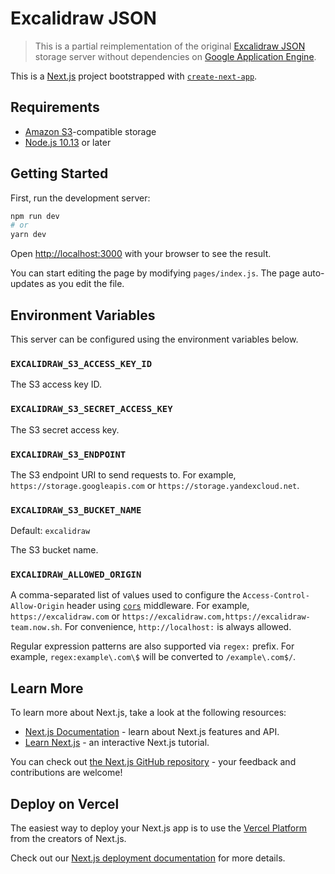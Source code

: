 # Excalidraw JSON

> This is a partial reimplementation of the original [Excalidraw JSON](https://github.com/excalidraw/excalidraw-json) storage server without dependencies on [Google Application Engine](https://cloud.google.com/appengine).

This is a [Next.js](https://nextjs.org/) project bootstrapped with [`create-next-app`](https://github.com/vercel/next.js/tree/canary/packages/create-next-app).

## Requirements

- [Amazon S3](https://aws.amazon.com/s3/)-compatible storage
- [Node.js 10.13](https://nodejs.org/) or later

## Getting Started

First, run the development server:

```bash
npm run dev
# or
yarn dev
```

Open [http://localhost:3000](http://localhost:3000) with your browser to see the result.

You can start editing the page by modifying `pages/index.js`. The page auto-updates as you edit the file.

## Environment Variables

This server can be configured using the environment variables below.

### `EXCALIDRAW_S3_ACCESS_KEY_ID`

The S3 access key ID.

### `EXCALIDRAW_S3_SECRET_ACCESS_KEY`

The S3 secret access key.

### `EXCALIDRAW_S3_ENDPOINT`

The S3 endpoint URI to send requests to. For example, `https://storage.googleapis.com` or `https://storage.yandexcloud.net`.

### `EXCALIDRAW_S3_BUCKET_NAME`

Default: `excalidraw`

The S3 bucket name.

### `EXCALIDRAW_ALLOWED_ORIGIN`

A comma-separated list of values used to configure the `Access-Control-Allow-Origin` header using [`cors`](https://github.com/expressjs/cors) middleware. For example, `https://excalidraw.com` or `https://excalidraw.com,https://excalidraw-team.now.sh`. For convenience, `http://localhost:` is always allowed.

Regular expression patterns are also supported via `regex:` prefix. For example, `regex:example\.com\$` will be converted to `/example\.com$/`.

## Learn More

To learn more about Next.js, take a look at the following resources:

- [Next.js Documentation](https://nextjs.org/docs) - learn about Next.js features and API.
- [Learn Next.js](https://nextjs.org/learn) - an interactive Next.js tutorial.

You can check out [the Next.js GitHub repository](https://github.com/vercel/next.js/) - your feedback and contributions are welcome!

## Deploy on Vercel

The easiest way to deploy your Next.js app is to use the [Vercel Platform](https://vercel.com/import?utm_medium=default-template&filter=next.js&utm_source=create-next-app&utm_campaign=create-next-app-readme) from the creators of Next.js.

Check out our [Next.js deployment documentation](https://nextjs.org/docs/deployment) for more details.

